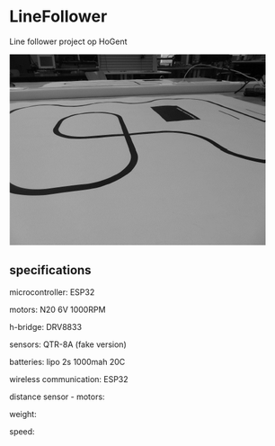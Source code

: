 # LineFollower

Line follower project op HoGent

![A description of my image](images/empty.png)

  
## specifications

microcontroller: ESP32

motors: N20 6V 1000RPM

h-bridge: DRV8833

sensors: QTR-8A (fake version)

batteries: lipo 2s 1000mah 20C

wireless communication: ESP32

distance sensor - motors: 

weight:

speed: 

